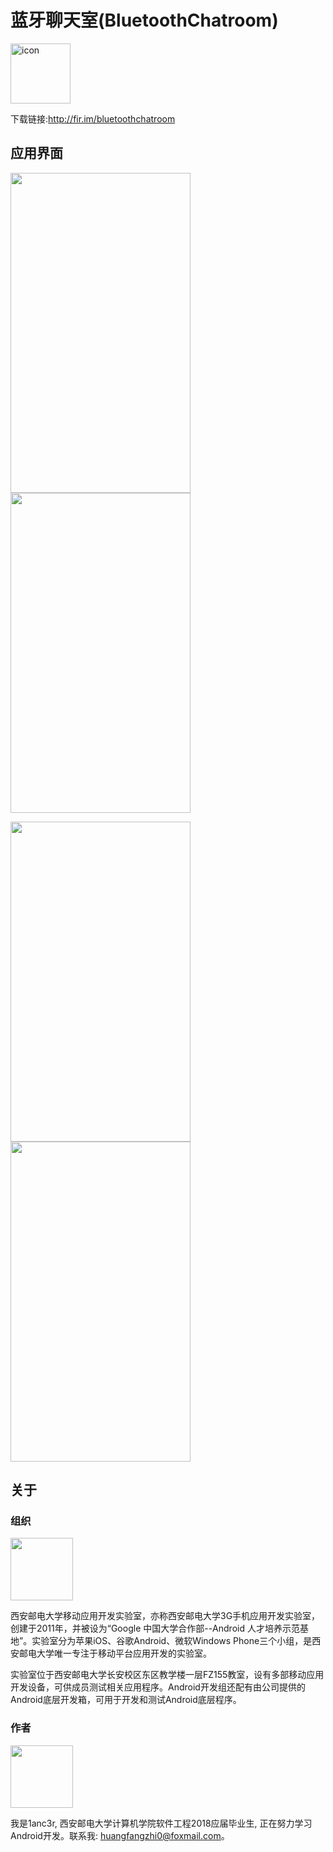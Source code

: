 # 蓝牙聊天室(BluetoothChatroom)
<img src="https://github.com/1anc3r/BluetoothChatroom/blob/master/app/src/main/res/mipmap-xxxhdpi/ic_launcher.png" width = "96" height = "96" alt="icon"/>

下载链接:http://fir.im/bluetoothchatroom

## 应用界面
<img src="https://github.com/1anc3r/BluetoothChatroom/blob/master/screenshot/%E5%9B%BE%E7%89%871.png" width = "288" height = "512" alt="" /><img src="https://github.com/1anc3r/BluetoothChatroom/blob/master/screenshot/%E5%9B%BE%E7%89%872.png" width = "288" height = "512" alt="" />

<img src="https://github.com/1anc3r/BluetoothChatroom/blob/master/screenshot/%E5%9B%BE%E7%89%873.png" width = "288" height = "512" alt="" /><img src="https://github.com/1anc3r/BluetoothChatroom/blob/master/screenshot/%E5%9B%BE%E7%89%874.png" width = "288" height = "512" alt="" />

## 关于
### 组织
<img src="http://o7gy5l0ax.bkt.clouddn.com/ic_xiyoumobile.png" width = "100" height = "100" alt=""/>

西安邮电大学移动应用开发实验室，亦称西安邮电大学3G手机应用开发实验室，创建于2011年，并被设为“Google 中国大学合作部--Android 人才培养示范基地”。实验室分为苹果iOS、谷歌Android、微软Windows Phone三个小组，是西安邮电大学唯一专注于移动平台应用开发的实验室。

实验室位于西安邮电大学长安校区东区教学楼一层FZ155教室，设有多部移动应用开发设备，可供成员测试相关应用程序。Android开发组还配有由公司提供的Android底层开发箱，可用于开发和测试Android底层程序。

### 作者
<img src="http://o7gy5l0ax.bkt.clouddn.com/ic_lancer.jpg" width = "100" height = "100" alt=""/>

我是1anc3r, 西安邮电大学计算机学院软件工程2018应届毕业生, 正在努力学习Android开发。联系我: huangfangzhi0@foxmail.com。
